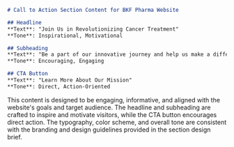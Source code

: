 ```markdown
# Call to Action Section Content for BKF Pharma Website

## Headline
**Text**: "Join Us in Revolutionizing Cancer Treatment"
**Tone**: Inspirational, Motivational

## Subheading
**Text**: "Be a part of our innovative journey and help us make a difference in the fight against cancer."
**Tone**: Encouraging, Engaging

## CTA Button
**Text**: "Learn More About Our Mission"
**Tone**: Direct, Action-Oriented
```

This content is designed to be engaging, informative, and aligned with the website's goals and target audience. The headline and subheading are crafted to inspire and motivate visitors, while the CTA button encourages direct action. The typography, color scheme, and overall tone are consistent with the branding and design guidelines provided in the section design brief.